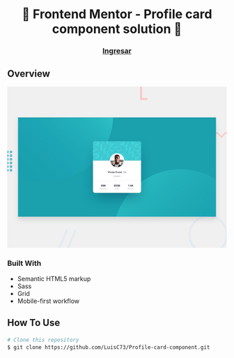 <h1 align="center">👋 Frontend Mentor - Profile card component solution 🚀</h1>

<div align="center">
  <h3>
    <a href="https://luisc73.github.io/Profile-card-component">
      Ingresar
    </a>
  </h3>
</div>

## Overview

![Design preview for the Intro section with dropdown navigation coding challenge](/assets/design/desktop-preview.jpg)

### Built With

- Semantic HTML5 markup
- Sass
- Grid
- Mobile-first workflow

## How To Use

```bash
# Clone this repository
$ git clone https://github.com/LuisC73/Profile-card-component.git

```

